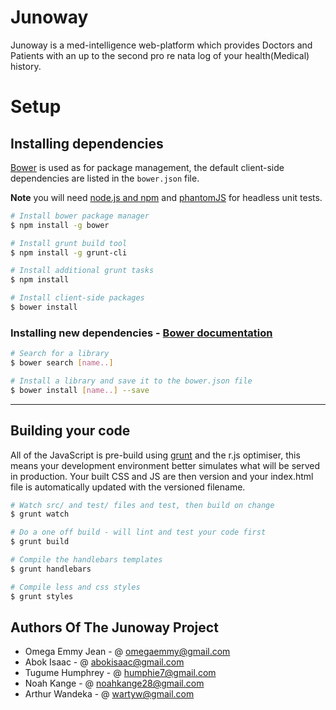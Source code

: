 # Junoway
Junoway is a med-intelligence web-platform which provides Doctors and Patients with an up to the second pro re nata log of your health(Medical) history.

# Setup

## Installing dependencies

[Bower](http://twitter.github.com/bower/) is used as for package management, the default client-side dependencies are listed in the `bower.json` file.

**Note** you will need [node.js and npm](http://nodejs.org) and [phantomJS](http://phantomjs.org) for headless unit tests.

```sh
# Install bower package manager
$ npm install -g bower

# Install grunt build tool
$ npm install -g grunt-cli

# Install additional grunt tasks
$ npm install

# Install client-side packages
$ bower install
```

### Installing new dependencies - [Bower documentation](http://bower.io)

```sh
# Search for a library
$ bower search [name..]

# Install a library and save it to the bower.json file
$ bower install [name..] --save
```

* * *
 

## Building your code

All of the JavaScript is pre-build using [grunt](http://gruntjs.com/) and the r.js optimiser, this means your development environment better simulates what will be served in production. Your built CSS and JS are then version and your index.html file is automatically updated with the versioned filename.

```sh
# Watch src/ and test/ files and test, then build on change
$ grunt watch

# Do a one off build - will lint and test your code first
$ grunt build

# Compile the handlebars templates
$ grunt handlebars

# Compile less and css styles
$ grunt styles
```


Authors Of The Junoway Project
---------------------------------------------------------
* Omega Emmy Jean - @ omegaemmy@gmail.com
* Abok Isaac - @ abokisaac@gmail.com
* Tugume Humphrey - @ humphie7@gmail.com
* Noah Kange - @ noahkange28@gmail.com
* Arthur Wandeka - @ wartyw@gmail.com

